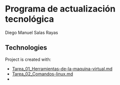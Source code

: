 # Programa de actualización tecnológica
Diego Manuel Salas Rayas
## Technologies
Project is created with:
* [Tarea_01_Herramientas-de-la-maquina-virtual.md](ejemplo.com)
* [Tarea_02_Comandos-linux.md](ejemolo.com)
* 

